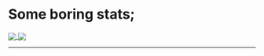 <h1>Some boring stats;</h1>
<a href="https://github.com/thtauhid/">
  <img align="center" src="https://github-readme-stats.vercel.app/api/top-langs/?username=thtauhid&hide_border=true" />
</a>

<a href="https://github.com/thtauhid/">
  <img align="center" src="https://github-readme-stats.vercel.app/api?username=thtauhid&hide_border=true&show_icons=true&count_private=true" />
</a>

---
<!--
**thtauhid/thtauhid** is a ✨ _special_ ✨ repository because its `README.md` (this file) appears on your GitHub profile.

Here are some ideas to get you started:

- 🔭 I’m currently working on ...
- 🌱 I’m currently learning ...
- 👯 I’m looking to collaborate on ...
- 🤔 I’m looking for help with ...
- 💬 Ask me about ...
- 📫 How to reach me: ...
- 😄 Pronouns: ...
- ⚡ Fun fact: ...
-->
